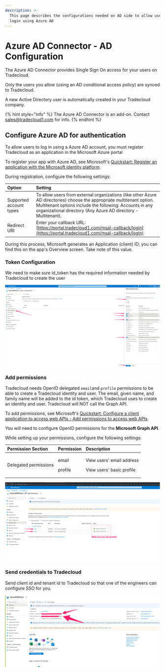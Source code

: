 ```yaml
---
description: >-
  This page describes the configurations needed on AD side to allow users to
  login using Azure AD
---
```


# Azure AD Connector - AD Configuration

The Azure AD Connector provides Single Sign On access for your users on Tradecloud.

Only the users you allow \(using an AD conditional access policy\) are synced to Tradecloud.

A new Active Directory user is automatically created in your Tradecloud company.

{% hint style="info" %}
The Azure AD Connector is an add-on. Contact sales@tradecloud1.com for info.
{% endhint %}

## Configure Azure AD for authentication

To allow users to log in using a Azure AD account, you must register Tradecloud as an application in the Microsoft Azure portal

To register your app with Azure AD, see Microsoft's [Quickstart: Register an application with the Microsoft identity platform](https://docs.microsoft.com/en-us/azure/active-directory/develop/quickstart-register-app).

During registration, configure the following settings:

| Option | Setting |
| :--- | :--- |
| Supported account types | To allow users from external organizations \(like other Azure AD directories\) choose the appropriate multitenant option. Multitenant options include the following: Accounts in any organizational directory \(Any Azure AD directory - Multitenant\). |
| Redirect URI | Enter your callback URL:  [https://portal.tradecloud1.com/msal-callback/login](https://portal.tradecloud1.com/msal-callback/login) |

During this process, Microsoft generates an Application \(client\) ID; you can find this on the app's Overview screen. Take note of this value.

### Token Configuration

We need to make sure id\_token has the required information needed by Tradecloud to create the user

![](../.gitbook/assets/image%20%285%29.png)

### Add permissions

Tradecloud needs OpenID delegated `email`and `profile` permissions to be able to create a Tradecloud identity and user. The email, given name, and family name will be added to the id token, which Tradecloud uses to create an identity and user. Tradecloud will NOT call the Graph API.

To add permissions, see Microsoft's [Quickstart: Configure a client application to access web APIs - Add permissions to access web APIs](https://docs.microsoft.com/en-us/azure/active-directory/develop/quickstart-configure-app-access-web-apis#add-permissions-to-access-web-apis).

You will need to configure OpenID permissions for the **Microsoft Graph API**.

While setting up your permissions, configure the following settings:

<table>
  <thead>
    <tr>
      <th style="text-align:left">Permission Section</th>
      <th style="text-align:left"><b>Permission</b>
      </th>
      <th style="text-align:left">Description</th>
    </tr>
  </thead>
  <tbody>
    <tr>
      <td style="text-align:left">Delegated permissions</td>
      <td style="text-align:left">
        <p>email</p>
        <p>profile</p>
      </td>
      <td style="text-align:left">
        <p>View users&apos; email address</p>
        <p>View users&apos; basic profile</p>
      </td>
    </tr>
  </tbody>
</table>

![](../.gitbook/assets/image%20%284%29.png)

### 

### Send credentials to Tradecloud

Send client id and tenant id to Tradecloud so that one of the engineers can configure SSO for you.

![](../.gitbook/assets/image%20%282%29.png)

